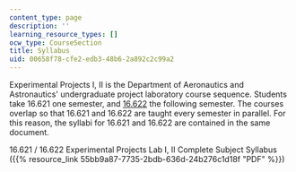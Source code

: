 ```yaml
---
content_type: page
description: ''
learning_resource_types: []
ocw_type: CourseSection
title: Syllabus
uid: 00658f78-cfe2-edb3-48b6-2a892c2c99a2
---
```


Experimental Projects I, II is the Department of Aeronautics and Astronautics' undergraduate project laboratory course sequence. Students take 16.621 one semester, and [16.622](/courses/16-622-experimental-projects-ii-fall-2003) the following semester. The courses overlap so that 16.621 and 16.622 are taught every semester in parallel. For this reason, the syllabi for 16.621 and 16.622 are contained in the same document.

16.621 / 16.622 Experimental Projects Lab I, II Complete Subject Syllabus ({{% resource_link 55bb9a87-7735-2bdb-636d-24b276c1d18f "PDF" %}})